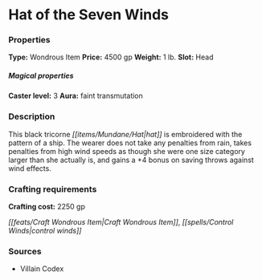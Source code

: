 ﻿---
Title: "Hat of the Seven Winds"
Type: "Wondrous Item"
Price: "4500 gp"
Weight: "1 lb."
Slot: "Head"
Caster level: "3"
Aura: "faint transmutation"
Description: |
  "This black tricorne hat is embroidered with the pattern of a ship. The wearer does not take any penalties from rain, takes penalties from high wind speeds as though she were one size category larger than she actually is, and gains a +4 bonus on saving throws against wind effects."
Crafting cost: "2250 gp"
Sources: "['Villain Codex']"
---

# Hat of the Seven Winds

### Properties

**Type:** Wondrous Item **Price:** 4500 gp **Weight:** 1 lb. **Slot:** Head

##### Magical properties

**Caster level:** 3 **Aura:** faint transmutation

### Description

This black tricorne _[[items/Mundane/Hat|hat]]_ is embroidered with the pattern of a ship. The wearer does not take any penalties from rain, takes penalties from high wind speeds as though she were one size category larger than she actually is, and gains a +4 bonus on saving throws against wind effects.

### Crafting requirements

**Crafting cost:** 2250 gp

_[[feats/Craft Wondrous Item|Craft Wondrous Item]]_, _[[spells/Control Winds|control winds]]_

### Sources

* Villain Codex